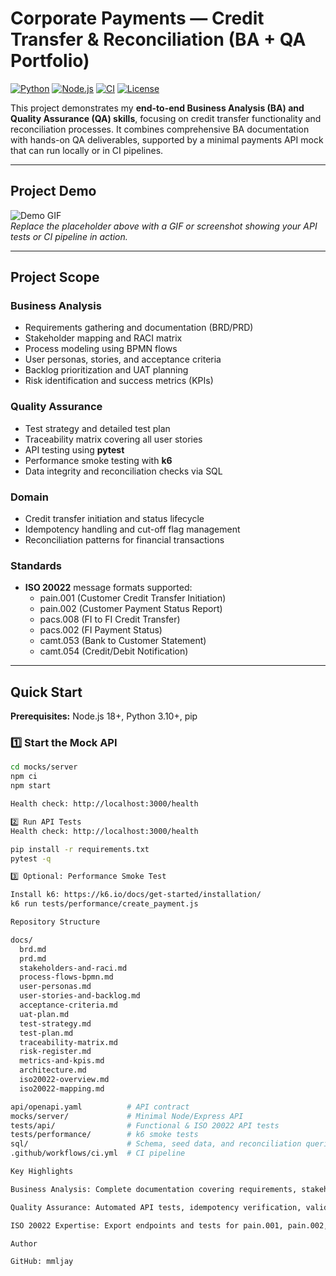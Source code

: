 # Corporate Payments — Credit Transfer & Reconciliation (BA + QA Portfolio)

[![Python](https://img.shields.io/badge/Python-3.10+-blue)](https://www.python.org/)
[![Node.js](https://img.shields.io/badge/Node.js-18+-green)](https://nodejs.org/)
[![CI](https://img.shields.io/badge/CI-Passing-brightgreen)](#)
[![License](https://img.shields.io/badge/License-MIT-lightgrey)](#)

This project demonstrates my **end-to-end Business Analysis (BA) and Quality Assurance (QA) skills**, focusing on credit transfer functionality and reconciliation processes. It combines comprehensive BA documentation with hands-on QA deliverables, supported by a minimal payments API mock that can run locally or in CI pipelines.  

---

## **Project Demo**
![Demo GIF](https://via.placeholder.com/600x300.png?text=Demo+GIF+or+Screenshot+Here)  
*Replace the placeholder above with a GIF or screenshot showing your API tests or CI pipeline in action.*

---

## **Project Scope**

### **Business Analysis**
- Requirements gathering and documentation (BRD/PRD)  
- Stakeholder mapping and RACI matrix  
- Process modeling using BPMN flows  
- User personas, stories, and acceptance criteria  
- Backlog prioritization and UAT planning  
- Risk identification and success metrics (KPIs)

### **Quality Assurance**
- Test strategy and detailed test plan  
- Traceability matrix covering all user stories  
- API testing using **pytest**  
- Performance smoke testing with **k6**  
- Data integrity and reconciliation checks via SQL

### **Domain**
- Credit transfer initiation and status lifecycle  
- Idempotency handling and cut-off flag management  
- Reconciliation patterns for financial transactions  

### **Standards**
- **ISO 20022** message formats supported:  
  - pain.001 (Customer Credit Transfer Initiation)  
  - pain.002 (Customer Payment Status Report)  
  - pacs.008 (FI to FI Credit Transfer)  
  - pacs.002 (FI Payment Status)  
  - camt.053 (Bank to Customer Statement)  
  - camt.054 (Credit/Debit Notification)  

---

## **Quick Start**

**Prerequisites:** Node.js 18+, Python 3.10+, pip  

### 1️⃣ Start the Mock API
```bash
cd mocks/server
npm ci
npm start

Health check: http://localhost:3000/health

2️⃣ Run API Tests
Health check: http://localhost:3000/health

pip install -r requirements.txt
pytest -q

3️⃣ Optional: Performance Smoke Test

Install k6: https://k6.io/docs/get-started/installation/
k6 run tests/performance/create_payment.js

Repository Structure

docs/
  brd.md
  prd.md
  stakeholders-and-raci.md
  process-flows-bpmn.md
  user-personas.md
  user-stories-and-backlog.md
  acceptance-criteria.md
  uat-plan.md
  test-strategy.md
  test-plan.md
  traceability-matrix.md
  risk-register.md
  metrics-and-kpis.md
  architecture.md
  iso20022-overview.md
  iso20022-mapping.md

api/openapi.yaml          # API contract
mocks/server/             # Minimal Node/Express API
tests/api/                # Functional & ISO 20022 API tests
tests/performance/        # k6 smoke tests
sql/                      # Schema, seed data, and reconciliation queries
.github/workflows/ci.yml  # CI pipeline

Key Highlights

Business Analysis: Complete documentation covering requirements, stakeholders, processes, personas, backlog, acceptance criteria, and UAT planning

Quality Assurance: Automated API tests, idempotency verification, validation coverage, performance smoke, and reconciliation checks

ISO 20022 Expertise: Export endpoints and tests for pain.001, pain.002, pacs.008, pacs.002, camt.053, and camt.054

Author

GitHub: mmljay

